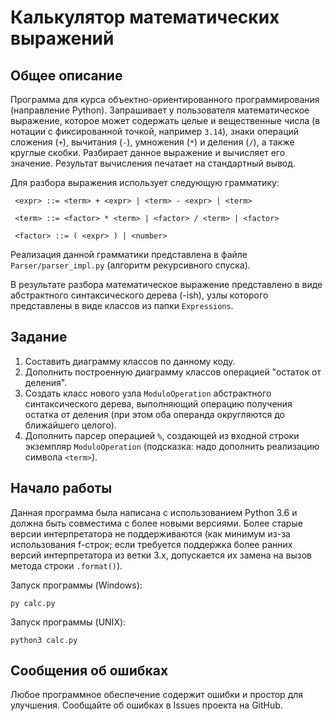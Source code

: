 # Калькулятор математических выражений

## Общее описание

Программа для курса объектно-ориентированного программирования (направление Python). Запрашивает у пользователя математическое выражение, которое может содержать целые и вещественные числа (в нотации с фиксированной точкой, например `3.14`), знаки операций сложения (`+`), вычитания (`-`), умножения (`*`) и деления (`/`), а также круглые скобки. Разбирает данное выражение и вычисляет его значение. Результат вычисления печатает на стандартный вывод.

Для разбора выражения использует следующую грамматику:

```
 <expr> ::= <term> + <expr> | <term> - <expr> | <term>

 <term> ::= <factor> * <term> | <factor> / <term> | <factor>

 <factor> ::= ( <expr> ) | <number>
```

Реализация данной грамматики представлена в файле `Parser/parser_impl.py` (алгоритм рекурсивного спуска).

В результате разбора математическое выражение представлено в виде абстрактного синтаксического дерева (-ish), узлы которого представлены в виде классов из папки `Expressions`.

## Задание

1. Составить диаграмму классов по данному коду.
2. Дополнить построенную диаграмму классов операцией "остаток от деления".
3. Создать класс нового узла `ModuloOperation` абстрактного синтаксического дерева, выполняющий операцию получения остатка от деления (при этом оба операнда округляются до ближайшего целого).
4. Дополнить парсер операцией `%`, создающей из входной строки экземпляр `ModuloOperation` (подсказка: надо дополнить реализацию символа `<term>`).

## Начало работы

Данная программа была написана с использованием Python 3.6 и должна быть совместима с более новыми версиями. Более старые версии интерпретатора не поддерживаются (как минимум из-за использования f-строк; если требуется поддержка более ранних версий интерпретатора из ветки 3.x, допускается их замена на вызов метода строки `.format()`).

Запуск программы (Windows):

```
py calc.py
```

Запуск программы (UNIX):

```
python3 calc.py
```

## Сообщения об ошибках

Любое программное обеспечение содержит ошибки и простор для улучшения. Сообщайте об ошибках в Issues проекта на GitHub.
